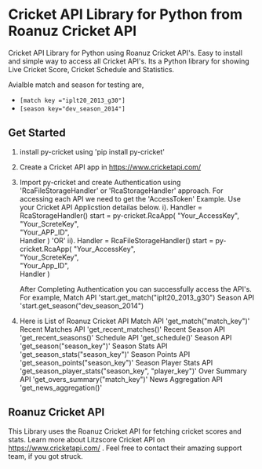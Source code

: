 # Cricket API Library for Python from Roanuz Cricket API
Cricket API Library for Python using Roanuz Cricket API's.  Easy to install and simple way to access all Cricket API's. Its a Python library for showing Live Cricket Score, Cricket Schedule and Statistics.

Avialble match and season for testing are,
* `[match key ="iplt20_2013_g30"]`
* `[season key="dev_season_2014"]`


## Get Started
1. install py-cricket using 'pip install py-cricket'
2. Create a Cricket API app in https://www.cricketapi.com/
3. Import py-cricket and create Authentication using 'RcaFileStorageHandler' or 'RcaStorageHandler' approach. For accessing each API     we need to get the 'AccessToken'
Example. Use your Cricket API Applicstion detailas below.
i). Handler = RcaStorageHandler()
    start = py-cricket.RcaApp(
               "Your_AccessKey", \
               "Your_ScreteKey", \
               "Your_APP_ID", \
               Handler
            )
'OR'
   ii). Handler = RcaFileStorageHandler()
        start = py-cricket.RcaApp(
                  "Your_AccessKey", \
                  "Your_ScreteKey", \
                  "Your_App_ID", \
                  Handler
               )
  
   After Completing Authentication you can successfully access the API's. For example,
   Match API 'start.get_match("iplt20_2013_g30")
   Season API 'start.get_season("dev_season_2014")
4. Here is List of Roanuz Cricket API
    Match API  'get_match("match_key")'
    Recent Matches API  'get_recent_matches()'
    Recent Season API  'get_recent_seasons()'
    Schedule API  'get_schedule()'
    Season API  'get_season("season_key")'
    Season Stats API  'get_season_stats("season_key")'
    Season Points API  'get_season_points("season_key")'
    Season Player Stats API  'get_season_player_stats("season_key", "player_key")'
    Over Summary API 'get_overs_summary("match_key")'
    News Aggregation API 'get_news_aggregation()'

## Roanuz Cricket API
This Library uses the Roanuz Cricket API for fetching cricket scores and stats. Learn more about Litzscore Cricket API on https://www.cricketapi.com/ . Feel free to contact their amazing support team, if you got struck.
